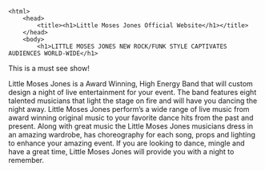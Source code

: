 <!DOCTYPE html
<html>
	<html>
		<head>
			<title><h1>Little Moses Jones Official Website</h1></title>
		</head>
		<body>
			<h1>LITTLE MOSES JONES NEW ROCK/FUNK STYLE CAPTIVATES AUDIENCES WORLD-WIDE</h1>
This is a must see show!
<p>Little Moses Jones is a Award Winning, High Energy Band that will custom design a night of live entertainment for your event. The band features eight talented musicians that light the stage on fire and will have you dancing the night away. Little Moses Jones perform’s a wide range of live music from award winning original music to your favorite dance hits from the past and present. Along with great music the Little Moses Jones musicians dress in an amazing wardrobe, has choreography for each song, props and lighting to enhance your amazing event.
If you are looking to dance, mingle and have a great time, Little Moses Jones will provide you with a night to remember.
</p>
		</body>
	<html>
